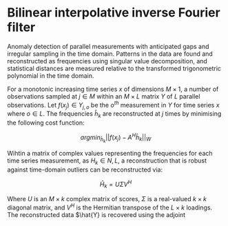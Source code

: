 # Bilinear interpolative inverse Fourier filter

Anomaly detection of parallel measurements with anticipated gaps and irregular sampling in the time domain. Patterns in the data are found and reconstructed as frequencies using singular value decomposition, and statistical distances are measured relative to the transformed trigonometric polynomial in the time domain.

For a monotonic increasing time series $x$ of dimensions $M \times 1$, a number of observations sampled at $j \in M$ within an $M \times L$ matrix $Y$ of $L$ parallel observations. Let $f(x_j) \in Y_{j,o}$ be the $o^{th}$ measurement in $Y$ for time series $x$ where $o \in L$. The frequencies $\hat{h}_k$ are reconstructed at $j$ times by minimising the following cost function:

$${argmin}_{\hat{h}_k}||f(x_j) - A^H\hat{h}_k||_W$$

Wihtin a matrix of complex values representing the frequencies for each time series measurement, as $H_k \in N,L$, a reconstruction that is robust against time-domain outliers can be reconstructed via:

$$\hat{H}_k = U \Sigma V^H$$

Where $U$ is an $M \times k$ complex matrix of scores, $\Sigma$ is a real-valued $k \times k$ diagonal matrix, and $V^H$ is the Hermitian transpose of the $L \times k$ loadings. The reconstructed data $\hat{Y} is recovered using the adjoint 
